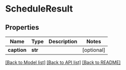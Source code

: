 # ScheduleResult

## Properties
Name | Type | Description | Notes
------------ | ------------- | ------------- | -------------
**caption** | **str** |  | [optional] 

[[Back to Model list]](../README.md#documentation-for-models) [[Back to API list]](../README.md#documentation-for-api-endpoints) [[Back to README]](../README.md)

